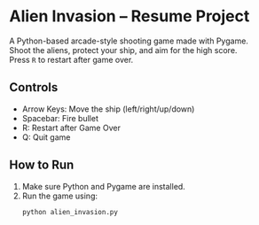 # Alien Invasion – Resume Project

A Python-based arcade-style shooting game made with Pygame.  
Shoot the aliens, protect your ship, and aim for the high score.  
Press `R` to restart after game over.

## Controls
- Arrow Keys: Move the ship (left/right/up/down)
- Spacebar: Fire bullet
- R: Restart after Game Over
- Q: Quit game

## How to Run
1. Make sure Python and Pygame are installed.
2. Run the game using:
   ```bash
   python alien_invasion.py
